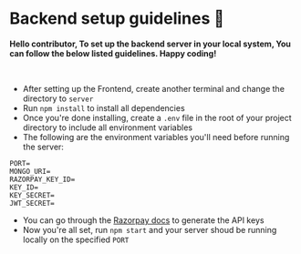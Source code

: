 # Backend setup guidelines 🚀

**Hello contributor, To set up the backend server in your local system, You can follow the below listed guidelines. Happy coding!**

<br/>

- After setting up the Frontend, create another terminal and change the directory to `server`
- Run `npm install` to install all dependencies
- Once you're done installing, create a `.env` file in the root of your project directory to include all environment variables
- The following are the environment variables you'll need before running the server: 
```
PORT=
MONGO_URI=
RAZORPAY_KEY_ID=
KEY_ID= 
KEY_SECRET=
JWT_SECRET=
```
- You can go through the <a href="https://razorpay.com/docs/api" target="_blank">Razorpay docs</a> to generate the API keys
- Now you're all set, run `npm start` and your server shoud be running locally on the specified `PORT`
<br/>
